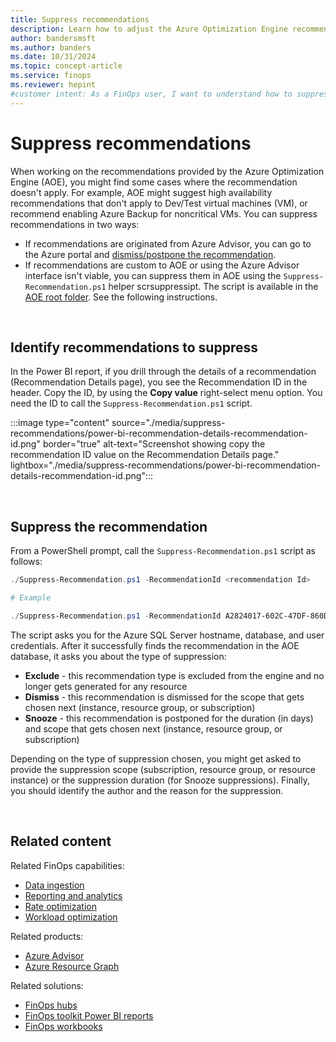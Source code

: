 ```yaml
---
title: Suppress recommendations
description: Learn how to adjust the Azure Optimization Engine recommendation results for your environment characteristics by suppressing irrelevant recommendations.
author: bandersmsft
ms.author: banders
ms.date: 10/31/2024
ms.topic: concept-article
ms.service: finops
ms.reviewer: hepint
#customer intent: As a FinOps user, I want to understand how to suppress recommendations in Azure optimization engine.
---
```


<!-- markdownlint-disable-next-line MD025 -->
# Suppress recommendations

When working on the recommendations provided by the Azure Optimization Engine (AOE), you might find some cases where the recommendation doesn't apply. For example, AOE might suggest high availability recommendations that don't apply to Dev/Test virtual machines (VM), or recommend enabling Azure Backup for noncritical VMs. You can suppress recommendations in two ways:

- If recommendations are originated from Azure Advisor, you can go to the Azure portal and [dismiss/postpone the recommendation](/azure/advisor/view-recommendations#dismiss-and-postpone-recommendations).
- If recommendations are custom to AOE or using the Azure Advisor interface isn't viable, you can suppress them in AOE using the `Suppress-Recommendation.ps1` helper scrsuppressipt. The script is available in the [AOE root folder](https://aka.ms/AzureOptimizationEngine/code). See the following instructions.

<br>

## Identify recommendations to suppress

In the Power BI report, if you drill through the details of a recommendation (Recommendation Details page), you see the Recommendation ID in the header. Copy the ID, by using the **Copy value** right-select menu option. You need the ID to call the `Suppress-Recommendation.ps1` script.

:::image type="content" source="./media/suppress-recommendations/power-bi-recommendation-details-recommendation-id.png" border="true" alt-text="Screenshot showing copy the recommendation ID value on the Recommendation Details page." lightbox="./media/suppress-recommendations/power-bi-recommendation-details-recommendation-id.png":::

<br>

## Suppress the recommendation

From a PowerShell prompt, call the `Suppress-Recommendation.ps1` script as follows:

```powershell
./Suppress-Recommendation.ps1 -RecommendationId <recommendation Id>

# Example

./Suppress-Recommendation.ps1 -RecommendationId A2824017-602C-47DF-860D-B0B5A8CA7768
```

The script asks you for the Azure SQL Server hostname, database, and user credentials. After it successfully finds the recommendation in the AOE database, it asks you about the type of suppression:

- **Exclude** - this recommendation type is excluded from the engine and no longer gets generated for any resource
- **Dismiss** - this recommendation is dismissed for the scope that gets chosen next (instance, resource group, or subscription)
- **Snooze** - this recommendation is postponed for the duration (in days) and scope that gets chosen next (instance, resource group, or subscription)

Depending on the type of suppression chosen, you might get asked to provide the suppression scope (subscription, resource group, or resource instance) or the suppression duration (for Snooze suppressions). Finally, you should identify the author and the reason for the suppression.

<br>

## Related content

Related FinOps capabilities:

- [Data ingestion](../../framework/understand/ingestion.md)
- [Reporting and analytics](../../framework/understand/reporting.md)
- [Rate optimization](../../framework/optimize/rates.md)
- [Workload optimization](../../framework/optimize/workloads.md)

Related products:

- [Azure Advisor](/azure/advisor/)
- [Azure Resource Graph](/azure/governance/resource-graph/)

Related solutions:

- [FinOps hubs](../hubs/finops-hubs-overview.md)
- [FinOps toolkit Power BI reports](../power-bi/reports.md)
- [FinOps workbooks](../workbooks/finops-workbooks-overview.md)
